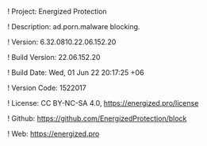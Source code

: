 ! Project: Energized Protection

! Description: ad.porn.malware blocking.

! Version: 6.32.0810.22.06.152.20

! Build Version: 22.06.152.20

! Build Date: Wed, 01 Jun 22 20:17:25 +06

! Version Code: 1522017

! License: CC BY-NC-SA 4.0, https://energized.pro/license

! Github: https://github.com/EnergizedProtection/block

! Web: https://energized.pro
